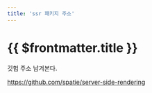 ```yaml
---
title: 'ssr 패키지 주소'
---
```


# {{ $frontmatter.title }}


깃헙 주소 남겨본다.


https://github.com/spatie/server-side-rendering



